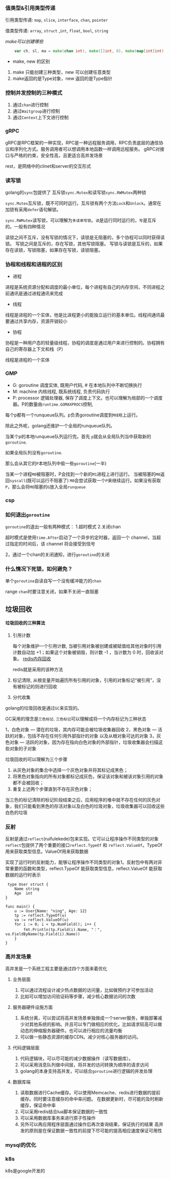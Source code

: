 ### 值类型&引用类型传递

引用类型传递: `map`, `slice`, `interface`, `chan`, `pointer` 

值类型传递: `array`, `struct` ,`int`, `float`, `bool`, `string`

*make可以创建哪些*

```go
	var ch, sl, ma = make(chan int), make([]int, 0), make(map[int]int)
```

* make, new 的区别

1. make 只能创建三种类型，new 可以创建任意类型
2. make返回的是Type对象，new 返回的是Type指针

### 控制并发控制的三种模式

1. 通过`chan`进行控制
1. 通过`Waitgroup`进行控制
1. 通过`Context`上下文进行控制


### gRPC

gRPC是RPC框架的一种实现，RPC是一种远程服务调用，RPC负责底层的通信协议和序列化方式。服务调用者可以想调用本地函数一样调用远程服务。
gRPC对接口与严格的约束，安全性高，且更适合高并发场景

rest，是网络中的clinet和server的交互形式

### 读写锁

golang的`sync`包提供了 互斥锁`sync.Mutex`和读写锁`sync.RWMutex`两种锁

`sync.Mutex`互斥锁，既不可同时运行。互斥锁有两个方法`Lock`和`Unlock`。通常在加锁有采用`defer`语句解锁。

`sync.RWMutex`读写锁，可以理解为`多读单写锁`。`读`是运行同时运行的，`写`是互斥的。一般有四种情况

读锁之间不互斥，没有写锁的情况下，读锁是无阻塞的，多个协程可以同时获得读锁。
写锁之间是互斥的，存在写锁，其他写锁阻塞。
写锁与读锁是互斥的，如果存在读锁，写锁阻塞，如果存在写锁，读锁阻塞。


### 协程和线程和进程的区别

* 进程

进程是系统资源分配和调度的最小单位，每个进程有自己的内存空间，不同进程之前通讯是通过进程通讯来完成

* 线程

线程是进程的一个实体，他是比进程更小的能独立运行的基本单位。线程间通讯最要通过共享内存，资源开销较小

* 协程

协程是一种用户态的轻量级线程，协程的调度是通过用户来进行控制的。协程拥有自己的寄存器上下文和栈（P）


线程是进程的一个实体

### GMP

* G: goroutine 调度实体, 既用户代码,   # 在本地队列中不断切换执行
* M: machine 内核线程, 既系统线程, 负责代码执行
* P: processor 逻辑处理器, 保存了调度上下文。也可以理解为局部的一个调度器。P的数量由`runtime.GOMAXPROCS`控制, 

每个p都有一个runqueue队列。p负责goroutine调度到`M线程`上运行。

除此之外呢，golang还维护一个全局的runqueue队列。


当某个p的本地runqueue队列运行完。首先 `p`就会从全局队列当中获取新的`goroutine`.

如果全局队列没有`goroutine`.

那么会从其它的`P`本地队列中偷一些`goroutine`(一半)


当某一个进程`M0`被阻塞时，P会找到一个新的`M1`进程上进行运行。
当被阻塞的`M0`返回`syscall`(既可以运行不阻塞了) `M0`会尝试获取一个`P`来继续运行。如果没有获取`P`，那么会将`MO`阻塞的`G`放入全局`runqueue`

### csp



### 如何退出`goroutine`

`goroutine`的退出一般有两种模式： 1.超时模式 2.关闭chan

超时模式是使用`time.After`启动了一个异步的定时器，返回一个 channel，当超过指定的时间后，该 channel 将会接受到信号

2，通过一个chan的关闭通知，进行`goroutine`的关闭 

### 什么情况下死锁，如何避免？

单个`goroutine`自读自写一个没有缓冲能力的`chan`

range `chan`时要注意关闭，如果不关闭一直阻塞


## 垃圾回收

#### 垃圾回收的三种算法

1. 引用计数

	每个对象维护一个引用计数, 当被引用对象被创建或被赋值给其他对象时引用计数自动加 +1；如果这个对象被销毁，则计数 -1 ，当计数为 0 时，回收该对象。 [redis内存回收](https://iscod.github.io/#/nosql/redis?id=%e5%86%85%e5%ad%98%e5%9b%9e%e6%94%b6)

	 redis就是采用的该种方法
2. 标记清除, 从根变量开始遍历所有引用的对象，引用的对象标记“被引用”，没有被标记的则进行回收
3. 分代收集

golang的垃圾回收是通过`GC`来实现的。

GC采用的理念是`三色标记`. `三色标记`可以理解成将一个内存标记为三种状态

1，白色对象 — 潜在的垃圾，其内存可能会被垃圾收集器回收
2，黑色对象 — 活跃的对象，包括不存在任何引用外部指针的对象 以及从根对象可达的对象
3，灰色对象 — 活跃的对象，因为存在指向白色对象的外部指针，垃圾收集器会扫描这些对象的子对象

垃圾回收的可以理解为三个步骤

1. 从灰色对象的集合中选择一个灰色对象并将其标记成黑色；
2. 将黑色对象指向的所有对象都标记成灰色，保证该对象和被该对象引用的对象都不会被回收；
3. 重复上述两个步骤直到不存在灰色对象；

当三色的标记清除的标记阶段结束之后，应用程序的堆中就不存在任何的灰色对象，我们只能看到黑色的存活对象以及白色的垃圾对象，垃圾收集器可以回收这些白色的垃圾

### 反射

反射是通过`reflect`(ruifulekede)包来实现。它可以让程序操作不同类型的对象
`reflect`包提供了两个重要的接口`reflect.TypeOf` 和 `reflect.ValueOf`。TypeOf用来获取类型信息。ValueOf用来获取数据

 实现了运行时的反射能力，能够让程序操作不同类型的对象1。反射包中有两对非常重要的函数和类型，reflect.TypeOf 能获取类型信息，reflect.ValueOf 能获取数据的运行时表示

```
 type User struct {
	Name string
	Age  int
}

func main() {
	u := User{Name: "ning", Age: 12}
	tp := reflect.TypeOf(u)
	va := reflect.ValueOf(u)
	for i := 0; i < tp.NumField(); i++ {
		fmt.Println(tp.Field(i).Name, "：", va.FieldByName(tp.Field(i).Name))
	}
}

```


### 高并发场景

高并发是一个系统工程主要是通过四个方面来着优化

1. 业务层面
	1. 可以通过流程设计减少热点数据的访问量，比如做预约才可参加活动
	1. 比如可以增加访问验证码等步骤，减少核心数据访问的次数

1. 服务器硬件设施方面
	1. 系统分离，可以尝试将高并发场景单独做成一个server服务，单独部署减少对其他系统的影响。并且可以专门做相应的优化，比如请求较高可以做动态的伸缩服务器硬件。也可以进行相应的流量均衡
	1. 可以做一些静态资源的缓存CDN。减少对核心服务器的访问。

1. 代码逻辑层面
	1. 代码逻辑块，可以尽可能的减少数据操作（读写数据库）。
	1. 可以采用消息队列做中间层，将并发的访问转换为顺序的请求访问
	1. golang的本身支持高并发，可以结合`goroutine`进行逻辑的并发处理
1. 数据库端
   	1. 读取数据进行Cache缓存。可以使用Memcache、redis进行数据的提前缓存。同时要注意缓存的命中率问题。
   	在数据更新时，尽可能的及时刷新缓存，保证命中率
 	1. 可以采用redis结合lua脚本保证数据的一致性
 	1. 可以采用数据库事务来进行原子性操作
 	1. 另外可以再应用程序层面通过操作后再次查询结果，保证执行的结果
高并发的原则是在保证数据一致性的前提下尽可能的提高相应速度保证可用性

### mysql的优化




### k8s


k8s是google开发的



